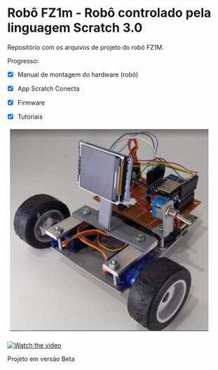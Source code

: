 # Robô FZ1m - Robô controlado pela linguagem Scratch 3.0
 Repositório com os arquivos de projeto do robô FZ1M.
 
 Progresso:
- [x] Manual de montagem do hardware (robô)
- [x] App Scratch Conecta
- [x] Firmware
- [x] Tutoriais

 
![My Image](docs/capa_fz1m.png)



[![Watch the video](https://img.youtube.com/vi/FHv_EvpSLt4/hqdefault.jpg)](https://youtu.be/FHv_EvpSLt4)

Projeto em versão Beta
